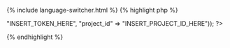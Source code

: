 {% include language-switcher.html %}
{% highlight php %}
<?php
$worker = new IronWorker(array("token" => "INSERT_TOKEN_HERE", "project_id" => "INSERT_PROJECT_ID_HERE"));
?>
{% endhighlight %}

